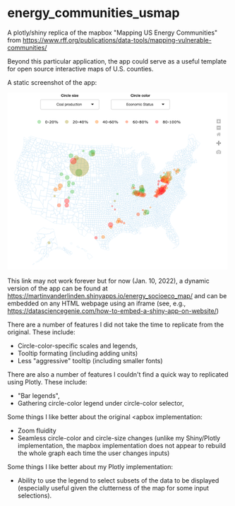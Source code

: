 # energy_communities_usmap
 A plotly/shiny replica of the mapbox "Mapping US Energy Communities" from https://www.rff.org/publications/data-tools/mapping-vulnerable-communities/

Beyond this particular application, the app could serve as a useful template
for open source interactive maps of U.S. counties.

A static screenshot of the app:

![](screenshot.png)

This link may not work forever but for now (Jan. 10, 2022), a dynamic version of 
the app can be found at https://martinvanderlinden.shinyapps.io/energy_socioeco_map/
and can be embedded on any HTML webpage using an iframe (see, e.g., https://datasciencegenie.com/how-to-embed-a-shiny-app-on-website/)

There are a number of features I did not take the time to replicate from the original. These include:

- Circle-color-specific scales and legends,
- Tooltip formating (including adding units)
- Less "aggressive" tooltip (including smaller fonts)

There are also a number of features I couldn't find a quick way to replicated using Plotly. These include:

- "Bar legends",
- Gathering circle-color legend under circle-color selector,

Some things I like better about the original <apbox implementation:

- Zoom fluidity
- Seamless circle-color and circle-size changes (unlike my Shiny/Plotly implementation, the mapbox implementation does not appear to rebuild the whole graph each time the user changes inputs)

Some things I like better about my Plotly implementation:

- Ability to use the legend to select subsets of the data to be displayed (especially useful given the clutterness of the map for some input selections).




